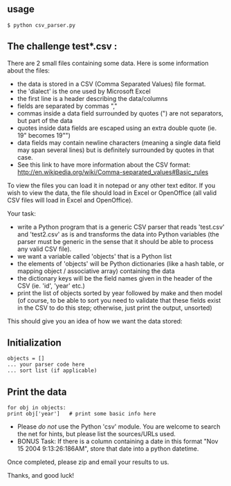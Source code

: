 ## usage
```
$ python csv_parser.py
```

## The challenge test*.csv :
There are 2 small files containing some data.  Here is some information about the files:
- the data is stored in a CSV (Comma Separated Values) file format.
- the 'dialect' is the one used by Microsoft Excel
- the first line is a header describing the data/columns
- fields are separated by commas ","
- commas inside a data field surrounded by quotes (") are not separators, but part of the data
- quotes inside data fields are escaped using an extra double quote (ie. 19" becomes 19"")
- data fields may contain newline characters (meaning a single data field may span several lines) but is definitely surrounded by quotes in that case.
- See this link to have more information about the CSV format: http://en.wikipedia.org/wiki/Comma-separated_values#Basic_rules

To view the files you can load it in notepad or any other text editor.  If you wish to view the data, the file should load in Excel or OpenOffice (all valid CSV files will load in Excel and OpenOffice).

Your task:

- write a Python program that is a generic CSV parser that reads 'test.csv' and 'test2.csv' as is and transforms the data into Python variables (the parser must be generic in the sense that it should be able to process any valid CSV file).
- we want a variable called 'objects' that is a Python list
- the elements of 'objects' will be Python dictionaries (like a hash table, or mapping object / associative array) containing the data
- the dictionary keys will be the field names given in the header of the CSV (ie. 'id', 'year' etc.)
- print the list of objects sorted by year followed by make and then model (of course, to be able to sort you need to validate that these fields exist in the CSV to do this step; otherwise, just print the output, unsorted)

This should give you an idea of how we want the data stored:

## Initialization
```
objects = []
... your parser code here
... sort list (if applicable)
```
## Print the data
```
for obj in objects:
print obj['year']   # print some basic info here
```
- Please *do not* use the Python 'csv' module.  You are welcome to search the net for hints, but please list the sources/URLs used.
- BONUS Task: If there is a column containing a date in this format "Nov 15 2004  9:13:26:186AM", store that date into a python datetime.

Once completed, please zip and email your results to us.

Thanks, and good luck!
